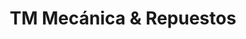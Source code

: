 ---
title: "TM Mecánica & Repuestos"
url: /cipolletti/tm-mecanica-y-repuestos/
shop: piezas de automóviles
---